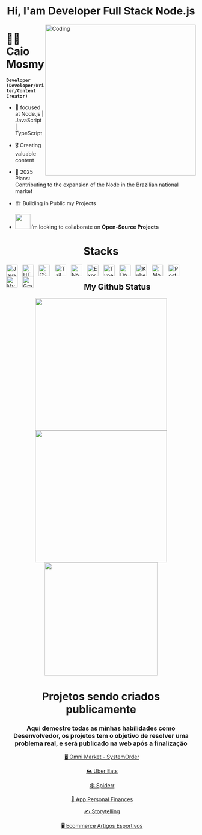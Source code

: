 <h1 align="center">Hi, I'am Developer Full Stack Node.js</h1>

<img align="right" alt="Coding" width="400" src="https://github.com/Ayushparikh-code/Ayushparikh-code/blob/main/me.gif">

# 🏄‍♂️ Caio Mosmy

**`Developer (Developer/Writer/Content Creator)`**

- 🌱  focused at Node.js | JavaScript | TypeScript
- 🎖️  Creating valuable content
- 🥅  2025 Plans: Contributing to the expansion of the Node in the Brazilian national market
- 🏗️  Building in Public my Projects


- <img src="https://github.com/rajput2107/rajput2107/blob/master/Assets/Handshake.gif" width="40px">I’m looking to collaborate on **Open-Source Projects**<br>

<h1 align="center">Stacks</h1>



<img align="left" alt="JavaScript" width="30px" style="padding-right:10px;" src="https://cdn.jsdelivr.net/gh/devicons/devicon/icons/javascript/javascript-plain.svg" />
<img align="left" alt="HTML" width="30px" style="padding-right:10px;" src="https://cdn.jsdelivr.net/gh/devicons/devicon/icons/html5/html5-plain.svg" />
<img align="left" alt="CSS" width="30px" style="padding-right:10px;" src="https://cdn.jsdelivr.net/gh/devicons/devicon/icons/css3/css3-plain.svg" />
<img align="left" alt="Tailwindcss" width="30px" style="padding-right:10px;" src="https://cdn.jsdelivr.net/gh/devicons/devicon/icons/tailwindcss/tailwindcss-original.svg" />


<img align="left" alt="NodeJS" width="30px" style="padding-right:10px;" src="https://cdn.jsdelivr.net/gh/devicons/devicon/icons/nodejs/nodejs-original.svg" />

<img align="left" alt="Express" width="30" style="padding-right:10px;" src="https://cdn.jsdelivr.net/gh/devicons/devicon/icons/express/express-original.svg" />
<img align="left" alt="TypeScript" width="30px" style="padding-right:10px;" src="https://cdn.jsdelivr.net/gh/devicons/devicon/icons/typescript/typescript-plain.svg" />



<img align="left" alt="Docker" width="30px" style="padding-right:10px;" src="https://cdn.jsdelivr.net/gh/devicons/devicon/icons/docker/docker-original.svg" />
<img align="left" alt="Kubernetes" width="30px" style="padding-right:10px;" src="https://cdn.jsdelivr.net/gh/devicons/devicon/icons/kubernetes/kubernetes-original.svg" />



<img align="left" alt="MongoDB" width="30px" style="padding-right:10px;" src="https://cdn.jsdelivr.net/gh/devicons/devicon/icons/mongodb/mongodb-original.svg" />
<img align="left" alt="PostgreSQL" width="30px" style="padding-right:10px;" src="https://cdn.jsdelivr.net/gh/devicons/devicon/icons/postgresql/postgresql-original.svg" />
<img align="left" alt="MySQL" width="30px" style="padding-right:10px;" src="https://cdn.jsdelivr.net/gh/devicons/devicon/icons/mysql/mysql-original.svg" />

<img align="left" alt="Graphql" width="30" style="padding-right:10px;" src="https://cdn.jsdelivr.net/gh/devicons/devicon/icons/graphql/graphql-plain.svg"/>

</div>


<br />

<h2 align="center">My Github Status</h2>

<div align="center">

<img src="https://github-readme-stats.vercel.app/api?username=Themosmy&theme=vue-dark&show_icons=true&hide_border=true&count_private=true" width="350px" />

<img src="https://github-readme-streak-stats.herokuapp.com/?user=Themosmy&theme=vue-dark&hide_border=true" width="350px" />

<img src="https://github-readme-stats.vercel.app/api/top-langs/?username=Themosmy&theme=vue-dark&show_icons=true&hide_border=true&layout=compact" width="300px" />

<h1 align="center">Projetos sendo criados publicamente</h1>
<h3 align="center">Aqui demostro todas as minhas habilidades como Desenvolvedor, os projetos tem o objetivo de resolver uma problema real, e será publicado na web após a finalização</h3>

<a href="https://github.com/Caiomosmy/SystemOrder" target="_blank"><i class="fas fa-cogs" style="margin-right: 5px;"></i> 🖥️ Omni Market - SystemOrder</a>

<a href="https://github.com/Caiomosmy/Uber-Eats" target="_blank"><i class="fas fa-cogs" style="margin-right: 5px;"></i> 🏍️ Uber Eats</a>

<a href="https://github.com/Caiomosmy/Spiderr" target="_blank"><i class="fas fa-cogs" style="margin-right: 5px;"></i> 🕸️ Spiderr</a>

<a href="https://github.com/Caiomosmy/SystemOrder" target="_blank"><i class="fas fa-cogs" style="margin-right: 5px;"></i>📱 App Personal Finances</a>

<a href="https://github.com/Caiomosmy/Storytelling" target="_blank"><i class="fas fa-cogs" style="margin-right: 5px;"></i> ✍️ Storytelling</a>

<a href="https://github.com/Caiomosmy/SystemOrder" target="_blank"><i class="fas fa-cogs" style="margin-right: 5px;"></i> 🖥️ Ecommerce Artigos Esportivos</a>

</div>
